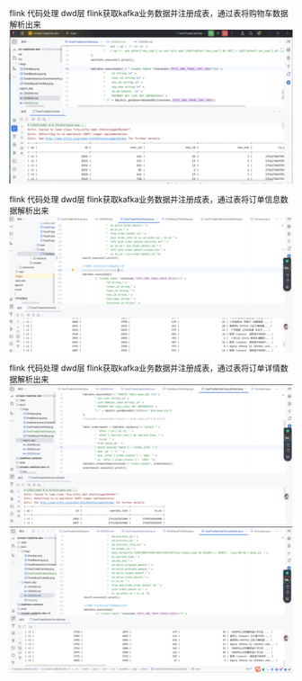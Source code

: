 
flink 代码处理 dwd层 flink获取kafka业务数据并注册成表，通过表将购物车数据解析出来
![img.png](../imgs/DwdTradeCartAdd.png)

flink 代码处理 dwd层 flink获取kafka业务数据并注册成表，通过表将订单信息数据解析出来
![img.png](../imgs/DwdTradeOrderDetail.png)


flink 代码处理 dwd层 flink获取kafka业务数据并注册成表，通过表将订单详情数据解析出来
![img.png](../imgs/DwdTradeOrderCancelDetail.png)
![img_1.png](../imgs/DwdTradeOrderCancelDetail_1.png)


